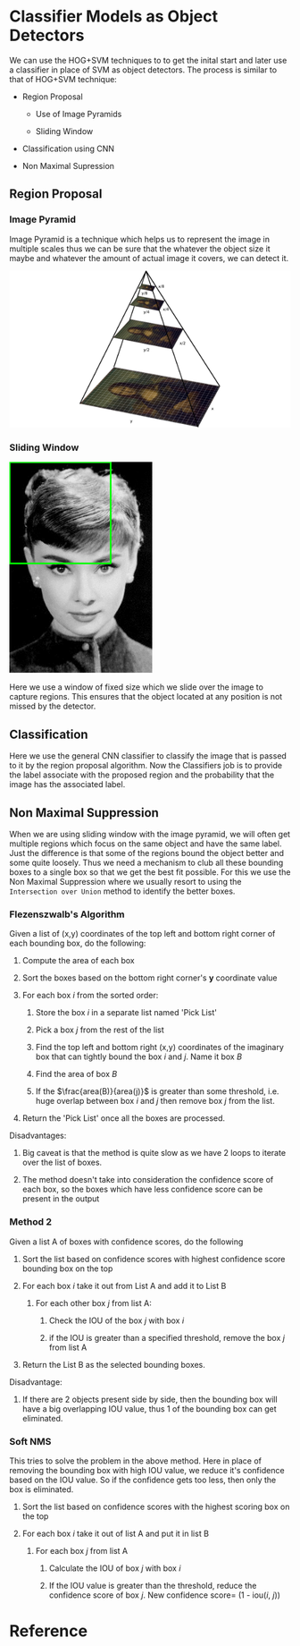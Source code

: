 # Classifier Models as Object Detectors

We can use the HOG+SVM techniques to to get the inital start and later use a classifier in place of SVM as object detectors. The process is similar to that of HOG+SVM technique:

- Region Proposal
  
    - Use of Image Pyramids
  
    - Sliding Window

- Classification using CNN

- Non Maximal Supression

## Region Proposal

### Image Pyramid

Image Pyramid is a technique which helps us to represent the image in multiple scales thus we can be sure that the whatever the object size it maybe and whatever the amount of actual image it covers, we can detect it.

<img src='assets/pyramid.png'/>

### Sliding Window

<img src='assets/sliding.gif' />

Here we use a window of fixed size which we slide over the image to capture regions. This ensures that the object located at any position is not missed by the detector.

## Classification

Here we use the general CNN classifier to classify the image that is passed to it by the region proposal algorithm. Now the Classifiers job is to provide the label associate with the proposed region and the probability that the image has the associated label.

## Non Maximal Suppression

When we are using sliding window with the image pyramid, we will often get multiple regions which focus on the same object and have the same label. Just the difference is that some of the regions bound the object better and some quite loosely. Thus we need a mechanism to club all these bounding boxes to a single box so that we get the best fit possible. For this we use the Non Maximal Suppression where we usually resort to using the `Intersection over Union` method to identify the better boxes.

### Flezenszwalb's Algorithm

Given a list of (x,y) coordinates of the top left and bottom right corner of each bounding box, do the following:

1. Compute the area of each box

2. Sort the boxes based on the bottom right corner's **y** coordinate value

3. For each box $i$ from the sorted order:
   
    1. Store the box $i$ in a separate list named 'Pick List'
   
    2. Pick a box $j$ from the rest of the list
   
    3. Find the top left and bottom right (x,y) coordinates of the imaginary box that can tightly bound the box $i$ and $j$. Name it box $B$
   
    4. Find the area of box $B$
   
    5. If the $\frac{area(B)}{area(j)}$ is greater than some threshold, i.e. huge overlap between box $i$ and $j$ then remove box $j$ from the list.

4. Return the 'Pick List' once all the boxes are processed.

Disadvantages:

1. Big caveat is that the method is quite slow as we have 2 loops to iterate over the list of boxes.

2. The method doesn't take into consideration the confidence score of each box, so the boxes which have less confidence score can be present in the output

### Method 2

Given a list A of boxes with confidence scores, do the following

1. Sort the list based on confidence scores with highest confidence score bounding box on the top

2. For each box $i$ take it out from List A and add it to List B
   
    1. For each other box $j$ from list A:
       
        1. Check the IOU of the box $j$ with box $i$
       
        2. if the IOU is greater than a specified threshold, remove the box $j$ from list A

3. Return the List B as the selected bounding boxes.

Disadvantage:

1. If there are 2 objects present side by side, then the bounding box will have a big overlapping IOU value, thus 1 of the bounding box can get eliminated.

### Soft NMS

This tries to solve the problem in the above method. Here in place of removing the bounding box with high IOU value, we reduce it's confidence based on the IOU value. So if the confidence gets too less, then only the box is eliminated.

1. Sort the list based on confidence scores with the highest scoring box on the top

2. For each box $i$ take it out of list A and put it in list B
   
    1. For each box $j$ from list A
       
        1. Calculate the IOU of box $j$ with box $i$
       
        2. If the IOU value is greater than the threshold, reduce the confidence score of box $j$. New confidence score= (1 - iou($i$, $j$))

# Reference

[1]: <https://www.pyimagesearch.com/2020/06/22/turning-any-cnn-image-classifier-into-an-object-detector-with-keras-tensorflow-and-opencv/> "Turning any CNN image classifier into an object detector with Keras, TensorFlow, and OpenCV - PyImageSearch"
